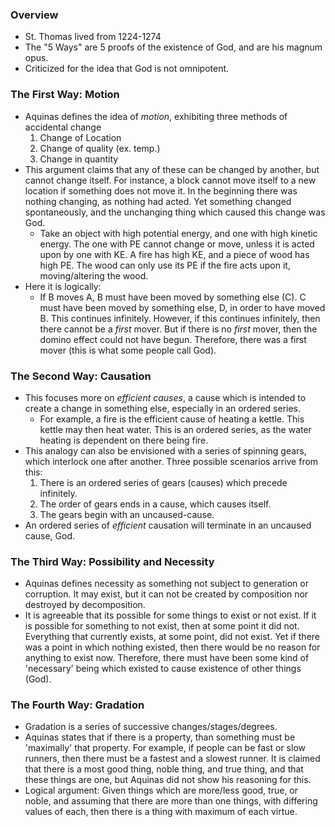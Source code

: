### Overview
- St. Thomas lived from 1224-1274
- The "5 Ways" are 5 proofs of the existence of God, and are his magnum opus.
- Criticized for the idea that God is not omnipotent.
### The First Way: Motion
- Aquinas defines the idea of *motion*, exhibiting three methods of accidental change
	1. Change of Location
	2. Change of quality (ex. temp.)
	3. Change in quantity
- This argument claims that any of these can be changed by another, but cannot change itself. For instance, a block cannot move itself to a new location if something does not move it. In the beginning there was nothing changing, as nothing had acted. Yet something changed spontaneously, and the unchanging thing which caused this change was God.
	- Take an object with high potential energy, and one with high kinetic energy. The one with PE cannot change or move, unless it is acted upon by one with KE. A fire has high KE, and a piece of wood has high PE. The wood can only use its PE if the fire acts upon it, moving/altering the wood.
- Here it is logically:
	- If B moves A, B must have been moved by something else (C). C must have been moved by something else, D, in order to have moved B. This continues infinitely. However, if this continues infinitely, then there cannot be a *first* mover. But if there is no *first* mover, then the domino effect could not have begun. Therefore, there was a first mover (this is what some people call God).

### The Second Way: Causation
- This focuses more on *efficient causes*, a cause which is intended to create a change in something else, especially in an ordered series.
	- For example, a fire is the efficient cause of heating a kettle. This kettle may then heat water. This is an ordered series, as the water heating is dependent on there being fire.
- This analogy can also be envisioned with a series of spinning gears, which interlock one after another. Three possible scenarios arrive from this:
	1. There is an ordered series of gears (causes) which precede infinitely.
	2. The order of gears ends in a cause, which causes itself.
	3. The gears begin with an uncaused-cause.
- An ordered series of *efficient* causation will terminate in an uncaused cause, God.
### The Third Way: Possibility and Necessity
- Aquinas defines necessity as something not subject to generation or corruption. It may exist, but it can not be created by composition nor destroyed by decomposition.
- It is agreeable that its possible for some things to exist or not exist. If it is possible for something to not exist, then at some point it did not. Everything that currently exists, at some point, did not exist. Yet if there was a point in which nothing existed, then there would be no reason for anything to exist now. Therefore, there must have been some kind of 'necessary' being which existed to cause existence of other things (God).
### The Fourth Way: Gradation
- Gradation is a series of successive changes/stages/degrees.
- Aquinas states that if there is a property, than something must be 'maximally' that property. For example, if people can be fast or slow runners, then there must be a fastest and a slowest runner. It is claimed that there is a most good thing, noble thing, and true thing, and that these things are one, but Aquinas did not show his reasoning for this.
- Logical argument: Given things which are more/less good, true, or noble, and assuming that there are more than one things, with differing values of each, then there is a thing with maximum of each virtue. 
